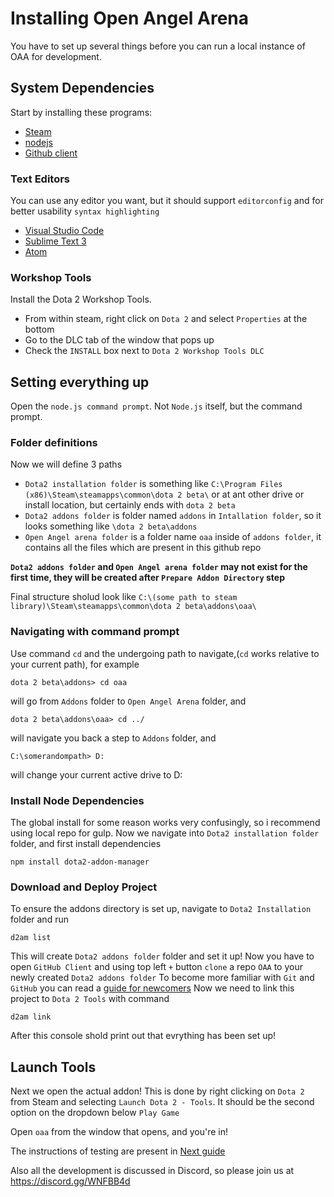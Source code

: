 # Installing Open Angel Arena
You have to set up several things before you can run a local instance of OAA for development.

## System Dependencies
Start by installing these programs:
 * [Steam](http://steampowered.com)
 * [nodejs](http://nodejs.org)
 * [Github client](http://desktop.github.com/)

### Text Editors
You can use any editor you want, but it should support `editorconfig` and for better usability `syntax highlighting`
 * [Visual Studio Code](http://code.visualstudio.com/)
 * [Sublime Text 3](https://www.sublimetext.com/3/)
 * [Atom](https://atom.io/)

### Workshop Tools
Install the Dota 2 Workshop Tools.
 * From within steam, right click on `Dota 2` and select `Properties` at the bottom
 * Go to the DLC tab of the window that pops up
 * Check the `INSTALL` box next to `Dota 2 Workshop Tools DLC`

## Setting everything up
Open the `node.js command prompt`. Not `Node.js` itself, but the command prompt.

### Folder definitions
Now we will define 3 paths 
 * `Dota2 installation folder` is something like `C:\Program Files (x86)\Steam\steamapps\common\dota 2 beta\` or at ant other drive or install location, but certainly ends with `dota 2 beta`
 * `Dota2 addons folder` is folder named `addons` in `Intallation folder`, so it looks something like `\dota 2 beta\addons`
 * `Open Angel arena folder` is a folder name `oaa` inside of `addons folder`, it contains all the files which are present in this github repo 

**`Dota2 addons folder` and `Open Angel arena folder` may not exist for the first time, they will be created after `Prepare Addon Directory` step**

Final structure sholud look like `C:\(some path to steam library)\Steam\steamapps\common\dota 2 beta\addons\oaa\`

### Navigating with command prompt
Use command `cd` and the undergoing path to navigate,(`cd` works relative to your current path), for example
```
dota 2 beta\addons> cd oaa
```
will go from `Addons` folder to `Open Angel Arena` folder, and
```
dota 2 beta\addons\oaa> cd ../
```
will navigate you back a step to `Addons` folder, and
```
C:\somerandompath> D:
```
will change your current active drive to D:

### Install Node Dependencies
The global install for some reason works very confusingly, so i recommend using local repo for gulp.
Now we navigate into `Dota2 installation folder` folder, and first install dependencies
```
npm install dota2-addon-manager
```

### Download and Deploy Project
To ensure the addons directory is set up, navigate to `Dota2 Installation` folder and run
```
d2am list
```
This will create `Dota2 addons folder` folder and set it up!
Now you have to open `GitHub Client` and using top left `+` button `clone` a repo `OAA` to your newly created `Dota2 addons folder`
To become more familiar with `Git` and `GitHub` you can read a [guide for newcomers](/docs/github-for-noobs.md)
Now we need to link this project to `Dota 2 Tools` with command
```
d2am link
```
After this console shold print out that evrything has been set up!


## Launch Tools
Next we open the actual addon! This is done by right clicking on `Dota 2` from Steam and selecting `Launch Dota 2 - Tools`. It should be the second option on the dropdown below `Play Game`

Open `oaa` from the window that opens, and you're in!

The instructions of testing are present in [Next guide](/docs/testing.md)

Also all the development is discussed in Discord, so please join us at https://discord.gg/WNFBB4d
